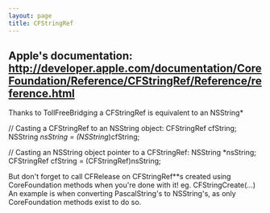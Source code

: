 ```yaml
---
layout: page
title: CFStringRef
---
```


Apple's documentation:
http://developer.apple.com/documentation/CoreFoundation/Reference/CFStringRef/Reference/reference.html
----

Thanks to TollFreeBridging a CFStringRef is equivalent to an NSString*

    
// Casting a CFStringRef to an NSString object:
CFStringRef cfString;
NSString *nsString = (NSString*)cfString;


    
// Casting an NSString object pointer to a CFStringRef:
NSString *nsString;
CFStringRef cfString = (CFStringRef)nsString;


But don't forget to call CFRelease on CFStringRef**s created using CoreFoundation methods when you're done with it! eg. CFStringCreate(...)
An example is when converting PascalString's to NSString's, as only CoreFoundation methods exist to do so.

